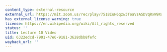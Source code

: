 ```yaml
---
content_type: external-resource
external_url: https://mit.zoom.us/rec/play/7518IuH6qzw3ToaVsASDVqRxW9XsLf2s0iYb-PMOzU22VXUEY1quY-ARa7NLJy4EoyF2cTZfZ0CsDdCy?continueMode=true
has_external_license_warning: true
license: https://en.wikipedia.org/wiki/All_rights_reserved
status: ''
title: Lecture 10 Video
uid: 6322edcd-7901-47e6-9181-3628dbb8fefc
wayback_url: ''
---
```

